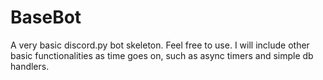 # BaseBot
A very basic discord.py bot skeleton. Feel free to use. I will include other basic functionalities as time goes on, such as async timers and simple db handlers.
